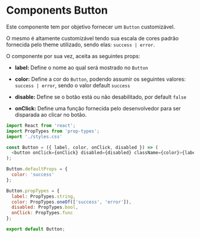 # Components Button

Este componente tem por objetivo fornecer um `Button` customizável.

O mesmo é altamente customizável tendo sua escala de cores padrão fornecida pelo theme utilizado, sendo elas: `success | error`.

O componente por sua vez, aceita as seguintes props:

  * **label:** Define o nome ao qual será mostrado no `Button`

  * **color:** Define a cor do `Button`, podendo assumir os seguintes valores:  `success | error`, sendo o valor default `success`

  * **disable:** Define se o botão está ou não desabilitado, por default `false`

  * **onClick:** Define uma função fornecida pelo desenvolvedor para ser disparada ao clicar no botão.

```javascript
import React from 'react';
import PropTypes from 'prop-types';
import './styles.css'

const Button = ({ label, color, onClick, disabled }) => (
  <button onClick={onClick} disabled={disabled} className={color}>{label}</button>
);

Button.defaultProps = {
  color: 'success'
};

Button.propTypes = {
  label: PropTypes.string,
  color: PropTypes.oneOf(['success', 'error']),
  disabled: PropTypes.bool,
  onClick: PropTypes.func
};

export default Button;
```
